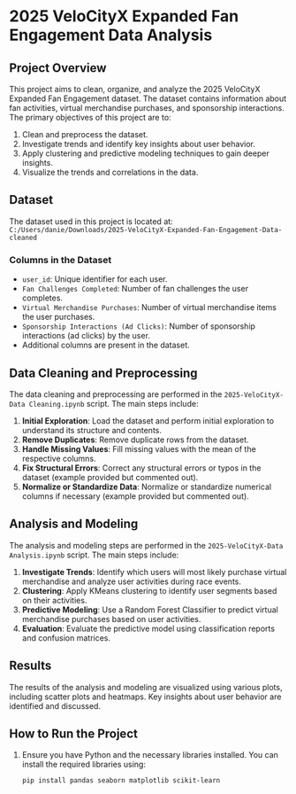 # 2025 VeloCityX Expanded Fan Engagement Data Analysis

## Project Overview

This project aims to clean, organize, and analyze the 2025 VeloCityX Expanded Fan Engagement dataset. The dataset contains information about fan activities, virtual merchandise purchases, and sponsorship interactions. The primary objectives of this project are to:

1. Clean and preprocess the dataset.
2. Investigate trends and identify key insights about user behavior.
3. Apply clustering and predictive modeling techniques to gain deeper insights.
4. Visualize the trends and correlations in the data.

## Dataset

The dataset used in this project is located at:
`C:/Users/danie/Downloads/2025-VeloCityX-Expanded-Fan-Engagement-Data-cleaned`

### Columns in the Dataset

- `user_id`: Unique identifier for each user.
- `Fan Challenges Completed`: Number of fan challenges the user completes.
- `Virtual Merchandise Purchases`: Number of virtual merchandise items the user purchases.
- `Sponsorship Interactions (Ad Clicks)`: Number of sponsorship interactions (ad clicks) by the user.
- Additional columns are present in the dataset.

## Data Cleaning and Preprocessing

The data cleaning and preprocessing are performed in the `2025-VeloCityX-Data Cleaning.ipynb` script. The main steps include:

1. **Initial Exploration**: Load the dataset and perform initial exploration to understand its structure and contents.
2. **Remove Duplicates**: Remove duplicate rows from the dataset.
3. **Handle Missing Values**: Fill missing values with the mean of the respective columns.
4. **Fix Structural Errors**: Correct any structural errors or typos in the dataset (example provided but commented out).
5. **Normalize or Standardize Data**: Normalize or standardize numerical columns if necessary (example provided but commented out).

## Analysis and Modeling

The analysis and modeling steps are performed in the `2025-VeloCityX-Data Analysis.ipynb` script. The main steps include:

1. **Investigate Trends**: Identify which users will most likely purchase virtual merchandise and analyze user activities during race events.
2. **Clustering**: Apply KMeans clustering to identify user segments based on their activities.
3. **Predictive Modeling**: Use a Random Forest Classifier to predict virtual merchandise purchases based on user activities.
4. **Evaluation**: Evaluate the predictive model using classification reports and confusion matrices.

## Results

The results of the analysis and modeling are visualized using various plots, including scatter plots and heatmaps. Key insights about user behavior are identified and discussed.

## How to Run the Project

1. Ensure you have Python and the necessary libraries installed. You can install the required libraries using:
   ```bash
   pip install pandas seaborn matplotlib scikit-learn
